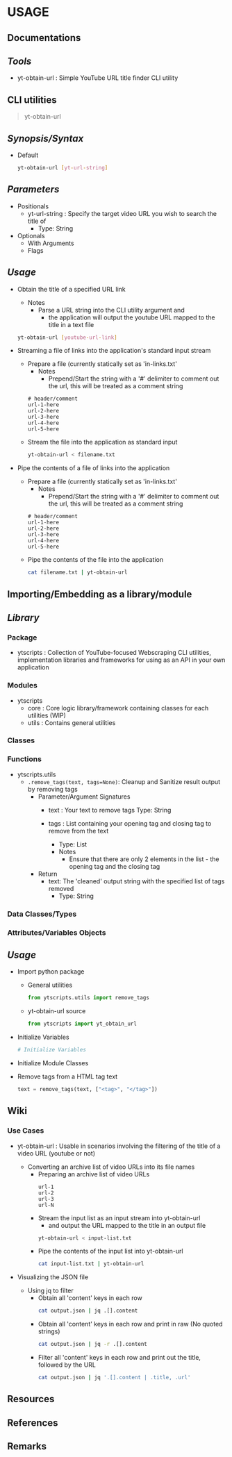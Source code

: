 USAGE
=====

## Documentations

*Tools*
-------
+ yt-obtain-url : Simple YouTube URL title finder CLI utility


## CLI utilities

> yt-obtain-url

*Synopsis/Syntax*
-----------------
- Default
    ```bash
    yt-obtain-url [yt-url-string]
    ```

*Parameters*
------------
- Positionals
    - yt-url-string : Specify the target video URL you wish to search the title of
        + Type: String
- Optionals
    - With Arguments
    - Flags

*Usage*
-------
- Obtain the title of a specified URL link
    - Notes
        - Parse a URL string into the CLI utility argument and
            + the application will output the youtube URL mapped to the title in a text file
    ```bash
    yt-obtain-url [youtube-url-link]
    ```

- Streaming a file of links into the application's standard input stream
    - Prepare a file (currently statically set as 'in-links.txt'
        - Notes
            + Prepend/Start the string with a '#' delimiter to comment out the url, this will be treated as a comment string
        ```
        # header/comment
        url-1-here
        url-2-here
        url-3-here
        url-4-here
        url-5-here
        ```
    - Stream the file into the application as standard input
        ```bash
        yt-obtain-url < filename.txt
        ```

- Pipe the contents of a file of links into the application
    - Prepare a file (currently statically set as 'in-links.txt'
        - Notes
            + Prepend/Start the string with a '#' delimiter to comment out the url, this will be treated as a comment string
        ```
        # header/comment
        url-1-here
        url-2-here
        url-3-here
        url-4-here
        url-5-here
        ```
    - Pipe the contents of the file into the application
        ```bash
        cat filename.txt | yt-obtain-url
        ```

## Importing/Embedding as a library/module

*Library*
---------

### Package
- ytscripts : Collection of YouTube-focused Webscraping CLI utilities, implementation libraries and frameworks for using as an API in your own application

### Modules
- ytscripts
    - core : Core logic library/framework containing classes for each utilities (WIP)
    - utils : Contains general utilities

### Classes

### Functions
- ytscripts.utils
    - `.remove_tags(text, tags=None)`: Cleanup and Sanitize result output by removing tags
        - Parameter/Argument Signatures
            - text : Your text to remove tags
                Type: String

            - tags : List containing your opening tag and closing tag to remove from the text
                + Type: List
                - Notes
                    + Ensure that there are only 2 elements in the list - the opening tag and the closing tag
        - Return
            - text: The 'cleaned' output string with the specified list of tags removed
                + Type: String

### Data Classes/Types

### Attributes/Variables Objects

*Usage*
-------
- Import python package
    - General utilities
        ```python
        from ytscripts.utils import remove_tags
        ```
    - yt-obtain-url source
        ```python
        from ytscripts import yt_obtain_url
        ```

- Initialize Variables
    ```python
    # Initialize Variables
    ```

- Initialize Module Classes

- Remove tags from a HTML tag text
    ```python
    text = remove_tags(text, ["<tag>", "</tag>"])
    ```

## Wiki

### Use Cases
- yt-obtain-url : Usable in scenarios involving the filtering of the title of a video URL (youtube or not)
    - Converting an archive list of video URLs into its file names
        - Preparing an archive list of video URLs
            ```
            url-1
            url-2
            url-3
            url-N
            ```
        - Stream the input list as an input stream into yt-obtain-url
            + and output the URL mapped to the title in an output file
            ```bash
            yt-obtain-url < input-list.txt
            ```
        - Pipe the contents of the input list into yt-obtain-url
            ```bash
            cat input-list.txt | yt-obtain-url
            ```

- Visualizing the JSON file
    - Using jq to filter
        - Obtain all 'content' keys in each row
            ```bash
            cat output.json | jq .[].content
            ```
        - Obtain all 'content' keys in each row and print in raw (No quoted strings)
            ```bash
            cat output.json | jq -r .[].content
            ```
        - Filter all 'content' keys in each row and print out the title, followed by the URL
            ```bash
            cat output.json | jq '.[].content | .title, .url'
            ```

## Resources

## References

## Remarks

